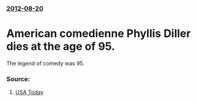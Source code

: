 ### [2012-08-20](/news/2012/08/20/index.md)

# American comedienne Phyllis Diller dies at the age of 95. 

The legend of comedy was 95.


### Source:

1. [USA Today](http://content.usatoday.com/communities/entertainment/post/2012/08/comedian-phyllis-diller-dies-in-los-angeles/1#.UDKR06niZjE)
